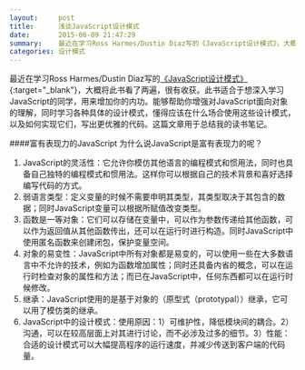 ```yaml
---
layout:     post
title:      浅谈JavaScript设计模式
date:       2015-06-09 21:47:29
summary:    最近在学习Ross Harmes/Dustin Diaz写的《JavaScript设计模式》，大概将此书看了两遍，很有收获。此书适合于想深入学习JavaScript的同学，用来增加你的内功。能够帮助你增强对JavaScript面向对象的理解，同时学习各种具体的设计模式，懂得应该在什么场合使用这些设计模式，以及如何实现它们，写出更优雅的代码。这篇文章用于总结我的读书笔记。
categories: 设计模式
---
```


最近在学习Ross Harmes/Dustin Diaz写的[《JavaScript设计模式》](http://book.douban.com/subject/3329540/){:target="_blank"}，大概将此书看了两遍，很有收获。此书适合于想深入学习JavaScript的同学，用来增加你的内功。能够帮助你增强对JavaScript面向对象的理解，同时学习各种具体的设计模式，懂得应该在什么场合使用这些设计模式，以及如何实现它们，写出更优雅的代码。这篇文章用于总结我的读书笔记。

####富有表现力的JavaScript
为什么说JavaScript是富有表现力的呢？
 1. JavaScript的灵活性：它允许你模仿其他语言的编程模式和惯用法，同时也具备自己独特的编程模式和惯用法。这样你可以根据自己的技术背景和喜好选择编写代码的方式。
 2. 弱语言类型：定义变量的时候不需要申明其类型，其类型取决于其包含的数据；同时JavaScript变量可以根据所赋值改变类型。
 3. 函数是一等对象：它们可以存储在变量中，可以作为参数传递给其他函数，可以作为返回值从其他函数传出，还可以在运行时进行构造。同时JavaScript中使用匿名函数来创建闭包，保护变量空间。
 4. 对象的易变性：JavaScript中所有对象都是易变的，可以使用一些在大多数语言中不允许的技术，例如为函数增加属性；同时还具备内省的概念，可以在运行时检查对象的属性和方法；而已在JavaScript中，任何东西都可以在运行时候修改。
 5. 继承：JavaScript使用的是基于对象的（原型式（prototypal））继承，它可以用了模仿类的继承。
 6. JavaScript中的设计模式：使用原因：1）可维护性，降低模块间的耦合。2）沟通，可以在较高层面上对其进行讨论，而不必涉及过多的细节。3）性能：合适的设计模式可以大幅提高程序的运行速度，并减少传送到客户端的代码量。 
